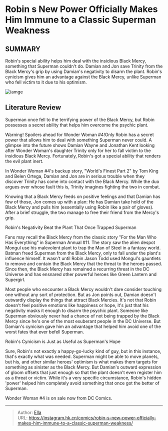 # Robin s New Power Officially Makes Him Immune to a Classic Superman Weakness


## SUMMARY 



  Robin&#39;s special ability helps him deal with the insidious Black Mercy, something that Superman couldn&#39;t do.   Damian and Jon save Trinity from the Black Mercy&#39;s grip by using Damian&#39;s negativity to disarm the plant.   Robin&#39;s cynicism gives him an advantage against the Black Mercy, unlike Superman who fell victim to it due to his optimism.  

![iamge](https://static1.srcdn.com/wordpress/wp-content/uploads/2023/12/damian-wayne-robin-and-superman-dc.jpg)

## Literature Review

Superman once fell to the terrifying power of the Black Mercy, but Robin possesses a secret ability that helps him overcome the psychic plant.




Warning! Spoilers ahead for Wonder Woman #4!Only Robin has a secret power that allows him to deal with something Superman never could. A glimpse into the future shows Damian Wayne and Jonathan Kent looking after Wonder Woman&#39;s daughter Trinity only for her to fall victim to the insidious Black Mercy. Fortunately, Robin&#39;s got a special ability that renders the evil plant inert.




In Wonder Woman #4&#39;s backup story, &#34;World&#39;s Finest Part 2&#34; by Tom King and Belen Ortega, Damian and Jon are in serious trouble when they discover Trinity has come into contact with the Black Mercy. While the duo argues over whose fault this is, Trinity imagines fighting the two in combat.

          

Knowing that a Black Mercy feeds on positive feelings and that Damian has few of those, Jon comes up with a plan: He has Damian take hold of the Black Mercy and pulls him (essentially using Robin like a pair of gloves). After a brief struggle, the two manage to free their friend from the Mercy&#39;s grip.


 Robin&#39;s Negativity Beat the Plant That Once Trapped Superman 
          




Fans may recall the Black Mercy from the classic story &#34;For the Man Who Has Everything&#34; in Superman Annual #11. The story saw the alien despot Mongul use his malevolent plant to trap the Man of Steel in a fantasy world. Batman freed Superman from the Black Mercy, only to fall under the plant&#39;s influence himself. It wasn&#39;t until Robin Jason Todd used Mongul&#39;s gauntlets to remove and contain the Black Mercy that the threat to the heroes passed. Since then, the Black Mercy has remained a recurring threat in the DC Universe and has ensnared other powerful heroes like Green Lantern and Supergirl.

Most people who encounter a Black Mercy wouldn&#39;t dare consider touching one without any sort of protection. But as Jon points out, Damian doesn&#39;t outwardly display the things that attract Black Mercies. It&#39;s not that Robin doesn&#39;t feel positive emotions like happiness or hope, it&#39;s just that his negativity masks it enough to disarm the psychic plant. Someone like Superman obviously never had a chance of not being trapped by the Black Mercy since he&#39;s one of the most exuberant people in the DC Universe. But Damian&#39;s cynicism gave him an advantage that helped him avoid one of the worst fates that ever befell Superman.






 Robin&#39;s Cynicism is Just as Useful as Superman&#39;s Hope 
          

Sure, Robin&#39;s not exactly a happy-go-lucky kind of guy, but in this instance, that&#39;s exactly what was needed. Superman might be able to move planets, but his, and other similar heroes&#39; optimism is what makes them targets for something as sinister as the Black Mercy. But Damian&#39;s outward expression of gloom offsets that just enough so that the plant doesn&#39;t even register him as a threat or victim. While it&#39;s a very specific circumstance, Robin&#39;s hidden &#39;power&#39; helped him completely avoid something that once got the better of Superman.

Wonder Woman #4 is on sale now from DC Comics.



---

> Author: [Ella](https://instagram.hk.cn/)  
> URL: https://instagram.hk.cn/comics/robin-s-new-power-officially-makes-him-immune-to-a-classic-superman-weakness/  

